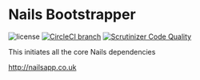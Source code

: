 # Nails Bootstrapper

![license](https://img.shields.io/badge/license-MIT-green.svg)
[![CircleCI branch](https://img.shields.io/circleci/project/github/nails/nails.svg)](https://circleci.com/gh/nails/nails)
[![Scrutinizer Code Quality](https://scrutinizer-ci.com/g/nails/nails/badges/quality-score.png)](https://scrutinizer-ci.com/g/nails/nails)

This initiates all the core Nails dependencies

http://nailsapp.co.uk

